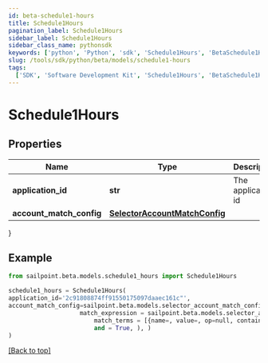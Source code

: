 ```yaml
---
id: beta-schedule1-hours
title: Schedule1Hours
pagination_label: Schedule1Hours
sidebar_label: Schedule1Hours
sidebar_class_name: pythonsdk
keywords: ['python', 'Python', 'sdk', 'Schedule1Hours', 'BetaSchedule1Hours']
slug: /tools/sdk/python/beta/models/schedule1-hours
tags:
  ['SDK', 'Software Development Kit', 'Schedule1Hours', 'BetaSchedule1Hours']
---
```


# Schedule1Hours

## Properties

| Name | Type | Description | Notes |
| --- | --- | --- | --- |
| **application_id** | **str** | The application id | [optional] |
| **account_match_config** | [**SelectorAccountMatchConfig**](selector-account-match-config) |  | [optional] |

}

## Example

```python
from sailpoint.beta.models.schedule1_hours import Schedule1Hours

schedule1_hours = Schedule1Hours(
application_id='2c91808874ff91550175097daaec161c"',
account_match_config=sailpoint.beta.models.selector_account_match_config.selector_accountMatchConfig(
                    match_expression = sailpoint.beta.models.selector_account_match_config_match_expression.selector_accountMatchConfig_matchExpression(
                        match_terms = [{name=, value=, op=null, container=true, and=false, children=[{name=businessCategory, value=Service, op=eq, container=false, and=false, children=null}]}],
                        and = True, ), )
)

```

[[Back to top]](#)
